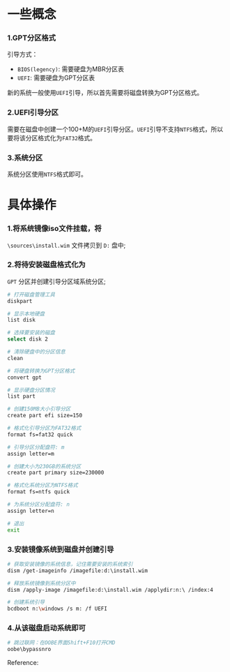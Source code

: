
# 一些概念

### 1.GPT分区格式

引导方式：

-   `BIOS(legency)`: 需要硬盘为MBR分区表
-   `UEFI`: 需要硬盘为GPT分区表

新的系统一般使用`UEFI`引导，所以首先需要将磁盘转换为GPT分区格式。

### 2.UEFI引导分区

需要在磁盘中创建一个100+M的`UEFI`引导分区。`UEFI`引导不支持`NTFS`格式，所以要将该分区格式化为`FAT32`格式。

### 3.系统分区

系统分区使用`NTFS`格式即可。

# 具体操作

### 1.将系统镜像iso文件挂载，将
`\sources\install.wim`
文件拷贝到
`D:`
盘中;

### 2.将待安装磁盘格式化为
`GPT`
分区并创建引导分区域系统分区;

```sh
# 打开磁盘管理工具
diskpart 

# 显示本地硬盘
list disk

# 选择要安装的磁盘
select disk 2

# 清除硬盘中的分区信息
clean

# 将硬盘转换为GPT分区格式
convert gpt

# 显示硬盘分区情况
list part

# 创建150MB大小引导分区
create part efi size=150

# 格式化引导分区为FAT32格式
format fs=fat32 quick

# 引导分区分配盘符: m
assign letter=m

# 创建大小为230GB的系统分区
create part primary size=230000

# 格式化系统分区为NTFS格式
format fs=ntfs quick

# 为系统分区分配盘符: n
assign letter=n

# 退出
exit
```

### 3.安装镜像系统到磁盘并创建引导

```sh
# 获取安装镜像的系统信息，记住需要安装的系统索引
dism /get-imageinfo /imagefile:d:\install.wim

# 释放系统镜像到系统分区中
dism /apply-image /imagefile:d:\install.wim /applydir:n:\ /index:4

# 创建系统引导
bcdboot n:\windows /s m: /f UEFI
```

### 4.从该磁盘启动系统即可

```sh
# 跳过联网：在OOBE界面Shift+F10打开CMD
oobe\bypassnro
```



Reference:

